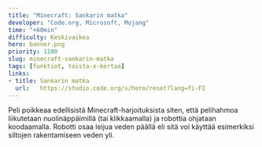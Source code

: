 ```yaml
---
title: "Minecraft: Sankarin matka"
developer: "Code.org, Microsoft, Mojang"
time: "+60min"
difficulty: Keskivaikea
hero: banner.png
priority: 1100
slug: minecraft-sankarin-matka
tags: [funktiot, toista-x-kertaa]
links:
- title: Sankarin matka
  url:   https://studio.code.org/s/hero/reset?lang=fi-FI
---
```



Peli poikkeaa edellisistä Minecraft-harjoituksista siten, että pelihahmoa liikutetaan nuolinäppäimillä (tai klikkaamalla) ja robottia ohjataan koodaamalla. Robotti osaa leijua veden päällä eli sitä voi käyttää esimerkiksi siltojen rakentamiseen veden yli.

